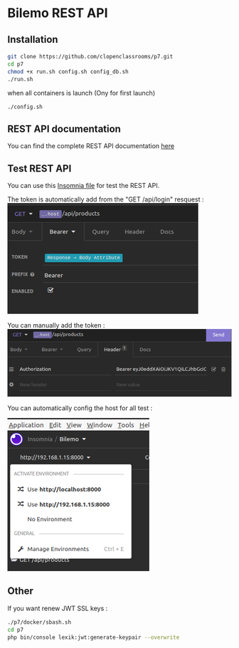 # Bilemo REST API

## Installation
```Bash
git clone https://github.com/clopenclassrooms/p7.git
cd p7
chmod +x run.sh config.sh config_db.sh
./run.sh
```
when all containers is launch (Ony for first launch)
```Bash
./config.sh
```

## REST API documentation
You can find the complete REST API documentation [here](https://github.com/clopenclassrooms/p7/blob/main/Documentation/documentation.md)

## Test REST API
You can use this [Insomnia file](https://github.com/clopenclassrooms/p7/blob/main/Documentation/Insomnia.json) for test the REST API.

The token is automatically add from the "GET /api/login" resquest : 
![](https://github.com/clopenclassrooms/p7/blob/main/Documentation/img/bearer1.png)

You can manually add the token : 
![](https://github.com/clopenclassrooms/p7/blob/main/Documentation/img/bearer2.png)

You can automatically config the host for all test :

![](https://github.com/clopenclassrooms/p7/blob/main/Documentation/img/config_host.png)


## Other
If you want renew JWT SSL keys :
```Bash
./p7/docker/sbash.sh
cd p7
php bin/console lexik:jwt:generate-keypair --overwrite
```